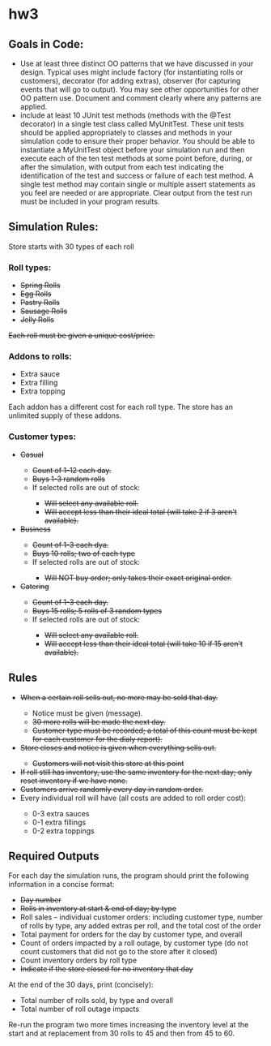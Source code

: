 # hw3


## Goals in Code:
<ul>
  <li>Use at least three distinct OO patterns that we have discussed in your design. Typical uses might include factory (for instantiating rolls or customers), decorator (for adding extras), observer (for capturing events that will go to output). You may see other opportunities for other OO pattern use. Document and comment clearly where any patterns are applied.</li>
  <li>include at least 10 JUnit test methods (methods with the @Test decorator) in a single test class called MyUnitTest. These unit tests should be applied appropriately to classes and methods in your simulation code to ensure their proper behavior. You should be able to instantiate a MyUnitTest object before your simulation run and then execute each of the ten test methods at some point before, during, or after the simulation, with output from each test indicating the identification of the test and success or failure of each test method. A single test method may contain single or multiple assert statements as you feel are needed or are appropriate. Clear output from the test run must be included in your program results.</li>
</ul>
  




## Simulation Rules:

Store starts with 30 types of each roll

### Roll types:
<ul>
  <li><strike>Spring Rolls</strike></li>
  <li><strike>Egg Rolls</strike></li>
  <li><strike>Pastry Rolls</strike></li>
  <li><strike>Sausage Rolls</strike></li>
  <li><strike>Jelly Rolls</strike></li>
</ul>
<strike>Each roll must be given a unique cost/price.</strike>

### Addons to rolls:
<ul>
  <li>Extra sauce</li>
  <li>Extra filling</li>
  <li>Extra topping</li>
</ul>
Each addon has a different cost for each roll type.
The store has an unlimited supply of these addons.

### Customer types:
<ul>
  <li><strike>Casual</strike></li>
  <ul>
    <li><strike>Count of 1-12 each day.</strike></li>
    <li><strike>Buys 1-3 random rolls</strike></li>
    <li>If selected rolls are out of stock:</li>
      <ul>
        <li><strike>Will select any available roll.</strike></li>
        <li><strike>Will accept less than their ideal total (will take 2 if 3 aren't available).</strike></li>
      </ul>
  </ul>
  <li><strike>Business</strike></li>
  <ul>
    <li><strike>Count of 1-3 each dya.</strike></li>
    <li><strike>Buys 10 rolls; two of each type</strike></li>
    <li>If selected rolls are out of stock:</li>
      <ul>
        <li><strike>Will NOT buy order; only takes their exact original order.</strike></li>
      </ul>
  </ul>
      <li><strike>Catering</strike></li>
  <ul>
    <li><strike>Count of 1-3 each day.</strike></li>
    <li><strike>Buys 15 rolls; 5 rolls of 3 random types</strike></li>
    <li>If selected rolls are out of stock:</li>
      <ul>
        <li><strike>Will select any available roll.</strike></li>
        <li><strike>Will accept less than their ideal total (will take 10 if 15 aren't available).</strike></li>
      </ul>
  </ul>
</ul>

## Rules
<ul>
  <li><strike>When a certain roll sells out, no more may be sold that day.</strike></li>
  <ul>
    <li>Notice must be given (message).</li>
    <li><strike>30 more rolls will be made the next day.</li>
    <li>Customer type must be recorded; a total of this count must be kept for each customer for the dialy report).</strike></li>
  </ul>
    <li><strike>Store closes and notice is given when everything sells out.</strike></li>
  <ul>
    <li><strike>Customers will not visit this store at this point</strike></li>
  </ul>
  <li><strike>If roll still has inventory, use the same inventory for the next day; only reset inventory if we have none.</strike></li>
    <li><strike>Customers arrive randomly every day in random order.</strike></li>
  <li>Every individual roll will have (all costs are added to roll order cost):</li>
    <ul>
      <li>0-3 extra sauces</li>
      <li>0-1 extra fillings</li>
      <li>0-2 extra toppings</li>
    </ul>
</ul>
  
## Required Outputs
For each day the simulation runs, the program should print the following information in a concise format:
<ul>
  <li><strike>Day number</strike></li>
  <li><strike>Rolls in inventory at start & end of day; by type</strike></li>
  <li>Roll sales – individual customer orders: including customer type, number of rolls by type, any added extras per roll, and the total cost of the order</li>
  <li>Total payment for orders for the day by customer type, and overall</li>
  <li>Count of orders impacted by a roll outage, by customer type (do not count customers that did not go to the store after it closed)</li>
  <li>Count inventory orders by roll type</li>
    <li><strike>Indicate if the store closed for no inventory that day</strike></li>
</ul>

At the end of the 30 days, print (concisely):
<ul>
  <li>Total number of rolls sold, by type and overall</li>
  <liTotal money in sales</li>
  <li>Total number of roll outage impacts</li>
</ul>

Re-run the program two more times increasing the inventory level at the start and at replacement from 30 rolls to 45 and then from 45 to 60.
